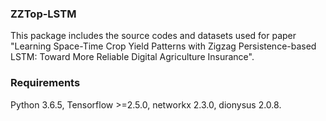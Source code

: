 ### ZZTop-LSTM
This package includes the source codes and datasets used for paper "Learning Space-Time Crop Yield Patterns with Zigzag Persistence-based LSTM:
Toward More Reliable Digital Agriculture Insurance".

### Requirements
Python 3.6.5, Tensorflow >=2.5.0, networkx 2.3.0, dionysus 2.0.8.
